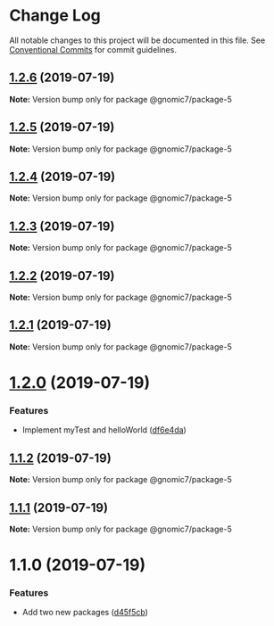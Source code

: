 # Change Log

All notable changes to this project will be documented in this file.
See [Conventional Commits](https://conventionalcommits.org) for commit guidelines.

## [1.2.6](https://github.com/gnomic7/lerna-versioning/compare/@gnomic7/package-5@1.2.5...@gnomic7/package-5@1.2.6) (2019-07-19)

**Note:** Version bump only for package @gnomic7/package-5





## [1.2.5](https://github.com/gnomic7/lerna-versioning/compare/@gnomic7/package-5@1.2.4...@gnomic7/package-5@1.2.5) (2019-07-19)

**Note:** Version bump only for package @gnomic7/package-5





## [1.2.4](https://github.com/gnomic7/lerna-versioning/compare/@gnomic7/package-5@1.2.3...@gnomic7/package-5@1.2.4) (2019-07-19)

**Note:** Version bump only for package @gnomic7/package-5





## [1.2.3](https://github.com/gnomic7/lerna-versioning/compare/@gnomic7/package-5@1.2.2...@gnomic7/package-5@1.2.3) (2019-07-19)

**Note:** Version bump only for package @gnomic7/package-5





## [1.2.2](https://github.com/gnomic7/lerna-versioning/compare/@gnomic7/package-5@1.2.1...@gnomic7/package-5@1.2.2) (2019-07-19)

**Note:** Version bump only for package @gnomic7/package-5





## [1.2.1](https://github.com/gnomic7/lerna-versioning/compare/@gnomic7/package-5@1.2.0...@gnomic7/package-5@1.2.1) (2019-07-19)

**Note:** Version bump only for package @gnomic7/package-5





# [1.2.0](https://github.com/gnomic7/lerna-versioning/compare/@gnomic7/package-5@1.1.2...@gnomic7/package-5@1.2.0) (2019-07-19)


### Features

* Implement myTest and helloWorld ([df6e4da](https://github.com/gnomic7/lerna-versioning/commit/df6e4da))





## [1.1.2](https://github.com/gnomic7/lerna-versioning/compare/@gnomic7/package-5@1.1.1...@gnomic7/package-5@1.1.2) (2019-07-19)

**Note:** Version bump only for package @gnomic7/package-5





## [1.1.1](https://github.com/gnomic7/lerna-versioning/compare/@gnomic7/package-5@1.1.0...@gnomic7/package-5@1.1.1) (2019-07-19)

**Note:** Version bump only for package @gnomic7/package-5





# 1.1.0 (2019-07-19)


### Features

* Add two new packages ([d45f5cb](https://github.com/gnomic7/lerna-versioning/commit/d45f5cb))
